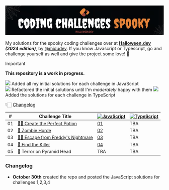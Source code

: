 ![Halloween.dev](./halloween.dev.png)

My solutions for the spooky coding challenges over at **[Halloween.dev](https://halloween.dev) _(2024 edition)_**, by [@midudev](https://midu.dev). If you know Javascript or Typescript, go and challenge yourself as well and give the project some love! 🧡

> [!IMPORTANT]
> **This repository is a work in progress.**

![](https://geps.dev/progress/80) Added all my initial solutions for each challenge in JavaScript  
![](https://geps.dev/progress/0) Refactored the initial solutions until I'm _moderately_ happy with them
![](https://geps.dev/progress/0) Added the solutions for each challenge in TypeScript

👇🏻 [Changelog](#changelog)

| #   | Challenge Title                                        | [![JavaScript](https://img.shields.io/badge/javascript-%23323330.svg?style=for-the-badge&logo=javascript&logoColor=%23F7DF1E)](https://img.shields.io/badge/javascript-%23323330.svg?style=for-the-badge&logo=javascript&logoColor=%23F7DF1E) | [![TypeScript](https://img.shields.io/badge/typescript-%23007ACC.svg?style=for-the-badge&logo=typescript&logoColor=white)](https://img.shields.io/badge/typescript-%23007ACC.svg?style=for-the-badge&logo=typescript&logoColor=white) |
| --- | ------------------------------------------------------ | --------------------------------------------------------------------------------------------------------------------------------------------------------------------------------------------------------------------------------------------- | ------------------------------------------------------------------------------------------------------------------------------------------------------------------------------------------------------------------------------------- |
| 01  | [🧙‍♀️ Create the Perfect Potion](01/challenge01.md)      | [01](01/challenge01.js)                                                                                                                                                                                                                       | TBA                                                                                                                                                                                                                                   |
| 02  | [🧟 Zombie Horde](02/challenge02.md)                   | [02](02/challenge02.js)                                                                                                                                                                                                                       | TBA                                                                                                                                                                                                                                   |
| 03  | [🛌🏻 Escape from Freddy's Nightmare](03/challenge03.md) | [03](03/challenge03.js)                                                                                                                                                                                                                       | TBA                                                                                                                                                                                                                                   |
| 04  | [🔪 Find the Killer](04/challenge04.md)                | [04](04/challenge04.js)                                                                                                                                                                                                                       | TBA                                                                                                                                                                                                                                   |
| 05  | 🔺 Terror on Pyramid Head                              | TBA                                                                                                                                                                                                                                           | TBA                                                                                                                                                                                                                                   |

### Changelog

- **October 30th** created the repo and posted the JavaScript solutions for challenges 1,2,3,4
